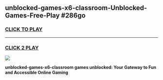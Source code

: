 
## unblocked-games-x6-classroom-Unblocked-Games-Free-Play #286go
<h3>
<a href="https://us.freeplayer.one?title=unblocked-games-x6-classroom&ref=9M">CLICK TO PLAY</a></h3>
<hr>

<h3>
<a href="https://us.freeplayer.one?title=unblocked-games-x6-classroom&ref=9M">CLICK 2 PLAY</a>
  
</h3>

<a href="https://us.freeplayer.one?title=unblocked-games-x6-classroom&ref=9M"><img src="https://clearcache.store/games.png"></a>


**unblocked-games-x6-classroom games unblocked: Your Gateway to Fun and Accessible Online Gaming**
